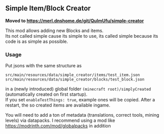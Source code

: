 Simple Item/Block Creator
-----------
**Moved to https://merl.dnshome.de/git/QuImUfu/simple-creator**

This mod allows adding new Blocks and items.  
Its not called simple cause its simple to use, 
its called simple because its code is as simple 
as possible.  

### Usage

Put jsons with the same structure as 
```
src/main/resources/data/simple_creator/items/test_item.json
src/main/resources/data/simple_creator/blocks/test_block.json
```
in a (newly introduced) global folder `(minecraft root)/simplyCreated` 
(automatically created on first startup).  
If you set `enableTestThings: true`, example ones will be copied.
After a restart, the so created items are available ingame.

You will need to add a ton of metadata 
(translations, correct tools, mining levels) via datapacks. 
I recommend using a mod like https://modrinth.com/mod/globalpacks in addition
